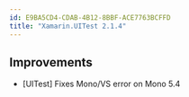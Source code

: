 ```yaml
---
id: E9BA5CD4-CDAB-4B12-8BBF-ACE7763BCFFD
title: "Xamarin.UITest 2.1.4"
---
```


## Improvements

* [UITest] Fixes Mono/VS error on Mono 5.4


